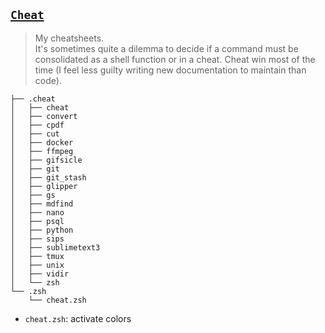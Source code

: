 ## [`Cheat`](https://github.com/chrisallenlane/cheat)

> My cheatsheets.   
> It's sometimes quite a dilemma to decide if a command must be consolidated as a shell function or in a cheat. Cheat win most of the time (I feel less guilty writing new documentation to maintain than code).


<!--- Tree block autogenerated by /docgen.py -->
    ├── .cheat
    │   ├── cheat
    │   ├── convert
    │   ├── cpdf
    │   ├── cut
    │   ├── docker
    │   ├── ffmpeg
    │   ├── gifsicle
    │   ├── git
    │   ├── git_stash
    │   ├── glipper
    │   ├── gs
    │   ├── mdfind
    │   ├── nano
    │   ├── psql
    │   ├── python
    │   ├── sips
    │   ├── sublimetext3
    │   ├── tmux
    │   ├── unix
    │   ├── vidir
    │   └── zsh
    └── .zsh
        └── cheat.zsh
    

- `cheat.zsh`: activate colors
